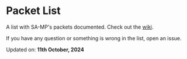 # Packet List

A list with SA-MP's packets documented. Check out the [wiki](https://github.com/Brunoo16/samp-packet-list/wiki).

If you have any question or something is wrong in the list, open an issue.

Updated on: **11th October, 2024**
